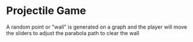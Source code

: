 # Projectile Game

A random point or "wall" is generated on a graph and the player will move the sliders to adjust the parabola path to clear the wall
